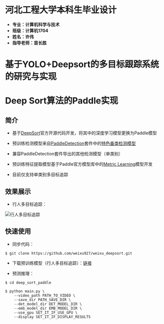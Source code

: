 # 河北工程大学本科生毕业设计  
* **专业：计算机科学与技术**
* **班级：计算机1704**
* **姓名：许伟**
* **指导老师：苗长胜**

# **基于YOLO+Deepsort的多目标跟踪系统的研究与实现**


# **Deep Sort算法的Paddle实现**

## **简介**

* 基于[DeepSort](https://github.com/nwojke/deep_sort)官方开源代码开发，将其中的深度学习模型更换为Paddle模型

* 预训练检测模型来自[PaddleDetection](https://github.com/PaddlePaddle/PaddleDetection)套件中的[特色垂类检测模型](https://github.com/PaddlePaddle/PaddleDetection/blob/release/0.4/docs/featured_model/CONTRIB_cn.md)

* 兼容PaddleDetection套件导出的其他检测模型（单类别）

* 预训练特征提取模型基于Paddle官方模型库中的[Metric Learning](https://github.com/PaddlePaddle/models/tree/develop/PaddleCV/metric_learning)模型开发

* 目前仅支持单类别多目标追踪

## **效果展示**

* 行人多目标追踪：

![行人多目标追踪](https://ai-studio-static-online.cdn.bcebos.com/f1225a0ec9a04fb794351efdcedc3709e9004f68f96b4f1c96d7a59cfe5f5be7)

## **快速使用**

*  同步代码：

```shell
$ git clone https://github.com/weixu927/weixu_deepsort.git
```

* 下载预训练模型（行人多目标追踪）：[链接](http://bj.bcebos.com/v1/ai-studio-online/7e9d35a4c3f74a5b8d86220af0a082bb1b98e718ec084d149790bcf3dbb291bb?responseContentDisposition=attachment%3B%20filename%3Dmodel.zip&authorization=bce-auth-v1%2F0ef6765c1e494918bc0d4c3ca3e5c6d1%2F2020-11-13T07%3A01%3A51Z%2F-1%2F%2F65900c82aabcc6a3614094aeda14cdbd56ec00b63f845acbf034168b15883278)

* 预测推理：
```shell
$ cd deep_sort_paddle

$ python main.py \
    --video_path PATH_TO_VIDEO \
    --save_dir PATH_SAVE_DIR \
    --det_model_dir DET_MODEL_DIR \
    --emb_model_dir EMB_MODEL_DIR \
    --use_gpu SET_IT_IF_USE_GPU \
    --display SET_IT_IF_DISPLAY_RESULTS  
```
